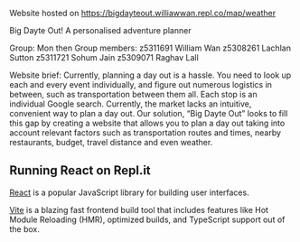 Website hosted on https://bigdayteout.williawwan.repl.co/map/weather


Big Dayte Out! 
A personalised adventure planner

Group: Mon then
Group members:
z5311691 William Wan 
z5308261 Lachlan Sutton
z5311721 Sohum Jain 
z5309071 Raghav Lall

Website brief:
Currently, planning a day out is a hassle. You need to look up each and every event individually, and figure out numerous logistics in between, such as transportation between them all. Each stop is an individual Google search. Currently, the market lacks an intuitive, convenient way to plan a day out. Our solution, “Big Dayte Out” looks to fill this gap by creating a website that allows you to plan a day out taking into account relevant factors such as transportation routes and times, nearby restaurants, budget, travel distance and even weather.

## Running React on Repl.it

[React](https://reactjs.org/) is a popular JavaScript library for building user interfaces.

[Vite](https://vitejs.dev/) is a blazing fast frontend build tool that includes features like Hot Module Reloading (HMR), optimized builds, and TypeScript support out of the box.

